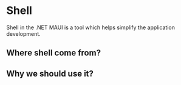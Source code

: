 # Shell

Shell in the .NET MAUI is a tool which helps simplify the application development.

## Where shell come from?

## Why we should use it?